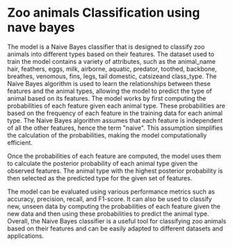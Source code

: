 # Zoo animals Classification using nave bayes
The model is a Naive Bayes classifier that is designed to classify zoo animals into different types based on their features. The dataset used to train the model contains a variety of attributes, such as the animal_name	hair, feathers, eggs, milk, airborne, aquatic, predator, toothed, backbone, breathes, venomous, fins, legs, tail	domestic, catsizeand class_type. The Naive Bayes algorithm is used to learn the relationships between these features and the animal types, allowing the model to predict the type of animal based on its features. The model works by first computing the probabilities of each feature given each animal type. These probabilities are based on the frequency of each feature in the training data for each animal type. The Naive Bayes algorithm assumes that each feature is independent of all the other features, hence the term "naive". This assumption simplifies the calculation of the probabilities, making the model computationally efficient.

Once the probabilities of each feature are computed, the model uses them to calculate the posterior probability of each animal type given the observed features. The animal type with the highest posterior probability is then selected as the predicted type for the given set of features.

The model can be evaluated using various performance metrics such as accuracy, precision, recall, and F1-score. It can also be used to classify new, unseen data by computing the probabilities of each feature given the new data and then using these probabilities to predict the animal type. Overall, the Naive Bayes classifier is a useful tool for classifying zoo animals based on their features and can be easily adapted to different datasets and applications.
